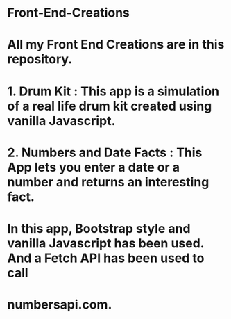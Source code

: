# Front-End-Creations
# All my Front End Creations are in this repository.
# 1. Drum Kit : This app is a simulation of a real life drum kit created using vanilla Javascript.
# 2. Numbers and Date Facts : This App lets you enter a date or a number and returns an interesting fact. 
#    In this app, Bootstrap style and vanilla Javascript has been used. And a Fetch API has been used to call
#    numbersapi.com.
